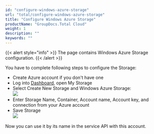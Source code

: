 ```yaml
---
id: "configure-windows-azure-storage"
url: "total/configure-windows-azure-storage"
title: "Configure Windows Azure Storage"
productName: "GroupDocs.Total Cloud"
weight: 1
description: ""
keywords: ""
---
```


{{< alert style="info" >}}
The page contains Windows Azure Storage configuration.
{{< /alert >}}

You have to complete following steps to configure the Storage:

* Create Azure account if you don't have one
* Log into [Dashboard](https://dashboard.groupdocs.cloud), open My Storage
* Select Create New Storage and Windows Azure Storage:  
![](total/images/StorageList.PNG)
* Enter Storage Name, Container, Account name, Account key, and connection from your Azure account
* Save Storage  
![](total/images/AzureStorage.png)

Now you can use it by its name in the service API with this account.